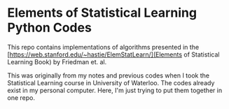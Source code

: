 # Elements of Statistical Learning Python Codes

This repo contains implementations of algorithms presented in the [https://web.stanford.edu/~hastie/ElemStatLearn/](Elements of Statistical Learning Book) by Friedman et. al.

This was originally from my notes and previous codes when I took the Statistical Learning course in University of Waterloo. The codes already exist in my personal computer. Here, I'm just trying to put them together in one repo.
